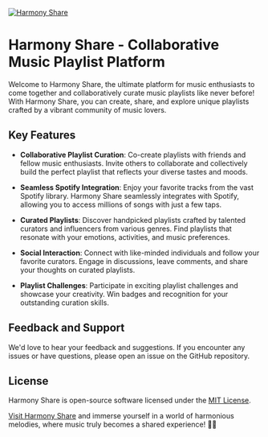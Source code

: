 [![Harmony Share](https://your-image-url.com)](https://link-to-app.com)

# Harmony Share - Collaborative Music Playlist Platform

Welcome to Harmony Share, the ultimate platform for music enthusiasts to come together and collaboratively curate music playlists like never before! With Harmony Share, you can create, share, and explore unique playlists crafted by a vibrant community of music lovers.

## Key Features

- **Collaborative Playlist Curation**: Co-create playlists with friends and fellow music enthusiasts. Invite others to collaborate and collectively build the perfect playlist that reflects your diverse tastes and moods.

- **Seamless Spotify Integration**: Enjoy your favorite tracks from the vast Spotify library. Harmony Share seamlessly integrates with Spotify, allowing you to access millions of songs with just a few taps.

- **Curated Playlists**: Discover handpicked playlists crafted by talented curators and influencers from various genres. Find playlists that resonate with your emotions, activities, and music preferences.

- **Social Interaction**: Connect with like-minded individuals and follow your favorite curators. Engage in discussions, leave comments, and share your thoughts on curated playlists.

- **Playlist Challenges**: Participate in exciting playlist challenges and showcase your creativity. Win badges and recognition for your outstanding curation skills.

## Feedback and Support

We'd love to hear your feedback and suggestions. If you encounter any issues or have questions, please open an issue on the GitHub repository.

## License

Harmony Share is open-source software licensed under the [MIT License](https://opensource.org/licenses/MIT).

[Visit Harmony Share](https://link-to-app.com) and immerse yourself in a world of harmonious melodies, where music truly becomes a shared experience! 🎵🌟
